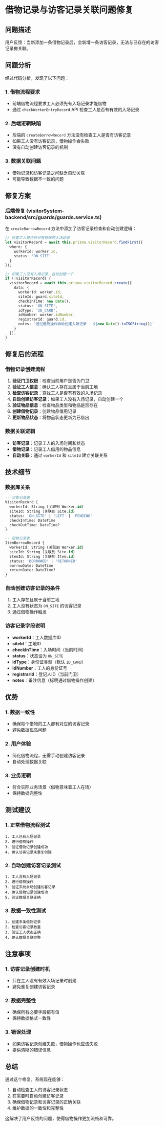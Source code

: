 # 借物记录与访客记录关联问题修复

## 问题描述

用户反馈：当新添加一条借物记录后，会新增一条访客记录，无法与已存在的访客记录做关联。

## 问题分析

经过代码分析，发现了以下问题：

### 1. 借物流程要求
- 前端借物流程要求工人必须先有入场记录才能借物
- 通过 `checkWorkerEntryRecord` API 检查工人是否有有效的入场记录

### 2. 后端逻辑缺陷
- 后端的 `createBorrowRecord` 方法没有检查工人是否有访客记录
- 如果工人没有访客记录，借物操作会失败
- 没有自动创建访客记录的机制

### 3. 数据关联问题
- 借物记录和访客记录之间缺乏自动关联
- 可能导致数据不一致的问题

## 修复方案

### 后端修复 (visitorSystem-backend/src/guards/guards.service.ts)

在 `createBorrowRecord` 方法中添加了访客记录检查和自动创建逻辑：

```typescript
// 检查工人是否已经有有效的入场记录
let visitorRecord = await this.prisma.visitorRecord.findFirst({
  where: {
    workerId: worker.id,
    status: 'ON_SITE'
  }
});

// 如果工人没有入场记录，自动创建一个
if (!visitorRecord) {
  visitorRecord = await this.prisma.visitorRecord.create({
    data: {
      workerId: worker.id,
      siteId: guard.siteId,
      checkInTime: new Date(),
      status: 'ON_SITE',
      idType: 'ID_CARD',
      idNumber: worker.idNumber,
      registrarId: guard.id,
      notes: `通过借物操作自动创建入场记录 - ${new Date().toISOString()}`
    }
  });
}
```

## 修复后的流程

### 借物记录创建流程
1. **验证门卫权限**：检查当前用户是否为门卫
2. **验证工人信息**：确认工人存在且属于当前工地
3. **检查访客记录**：查找工人是否有有效的入场记录
4. **自动创建访客记录**：如果工人没有入场记录，自动创建一个
5. **验证物品信息**：检查物品类型和物品是否存在
6. **创建借物记录**：创建物品借用记录
7. **更新物品状态**：将物品状态更新为已借出

### 数据关联逻辑
- **访客记录**：记录工人的入场时间和状态
- **借物记录**：记录工人借用的物品信息
- **自动关联**：通过 `workerId` 和 `siteId` 建立关联关系

## 技术细节

### 数据库关系
```sql
-- 访客记录表
VisitorRecord {
  workerId: String (关联到 Worker.id)
  siteId: String (关联到 Site.id)
  status: 'ON_SITE' | 'LEFT' | 'PENDING'
  checkInTime: DateTime
  checkOutTime: DateTime?
}

-- 借物记录表
ItemBorrowRecord {
  workerId: String (关联到 Worker.id)
  siteId: String (关联到 Site.id)
  itemId: String (关联到 Item.id)
  status: 'BORROWED' | 'RETURNED'
  borrowDate: DateTime
  returnDate: DateTime?
}
```

### 自动创建访客记录的条件
1. 工人存在且属于当前工地
2. 工人没有状态为 `ON_SITE` 的访客记录
3. 通过借物操作触发

### 访客记录字段说明
- **workerId**：工人数据库ID
- **siteId**：工地ID
- **checkInTime**：入场时间（当前时间）
- **status**：状态设为 `ON_SITE`
- **idType**：身份证类型（默认 `ID_CARD`）
- **idNumber**：工人的身份证号
- **registrarId**：登记人ID（当前门卫）
- **notes**：备注信息（标明通过借物操作创建）

## 优势

### 1. 数据一致性
- 确保每个借物的工人都有对应的访客记录
- 避免数据孤岛问题

### 2. 用户体验
- 简化借物流程，无需手动创建访客记录
- 自动处理数据关联

### 3. 业务逻辑
- 符合实际业务场景（借物意味着工人在场）
- 保持数据完整性

## 测试建议

### 1. 正常借物流程测试
```
1. 工人已有入场记录
2. 进行借物操作
3. 验证借物记录创建成功
4. 确认访客记录未重复创建
```

### 2. 自动创建访客记录测试
```
1. 工人没有入场记录
2. 进行借物操作
3. 验证系统自动创建访客记录
4. 确认借物记录创建成功
5. 验证数据关联正确
```

### 3. 数据一致性测试
```
1. 创建多条借物记录
2. 检查访客记录数量
3. 验证工人状态正确
4. 确认数据关联完整
```

## 注意事项

### 1. 访客记录创建时机
- 只在工人没有有效入场记录时创建
- 避免重复创建访客记录

### 2. 数据完整性
- 确保所有必要字段都有值
- 保持数据格式一致性

### 3. 错误处理
- 如果访客记录创建失败，借物操作也应该失败
- 提供清晰的错误信息

## 总结

通过这个修复，系统现在能够：
1. 自动检查工人的访客记录状态
2. 在需要时自动创建访客记录
3. 确保借物记录和访客记录的正确关联
4. 维护数据的一致性和完整性

这解决了用户反馈的问题，使得借物操作更加流畅和可靠。
